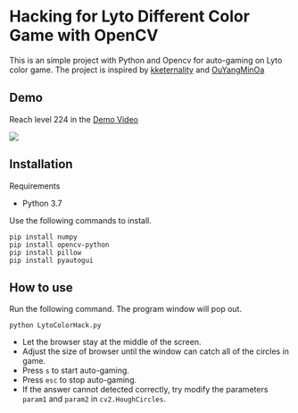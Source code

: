 # Hacking for Lyto Different Color Game with OpenCV

This is an simple project with Python and Opencv for auto-gaming on Lyto color game. The project is inspired by [kketernality](https://github.com/kketernality/LytoColorHack) and [OuYangMinOa
](https://github.com/OuYangMinOa/Lyto-Different-Color)

## Demo
Reach level 224 in the [Demo Video](https://www.youtube.com/watch?v=CdFYw9Id5cw)

![](https://i.imgur.com/jy4P5oO.jpg)


## Installation
Requirements
* Python 3.7

Use the following commands to install.
```
pip install numpy
pip install opencv-python
pip install pillow
pip install pyautogui
```

## How to use 
Run the following command. The program window will pop out.
```
python LytoColorHack.py
```


* Let the browser stay at the middle of the screen. 
* Adjust the size of browser until the window can catch all of the circles in game.
* Press `s` to start auto-gaming. 
* Press `esc` to stop auto-gaming.
* If the answer cannot detected correctly, try modify the parameters `param1` and `param2` in `cv2.HoughCircles`.
